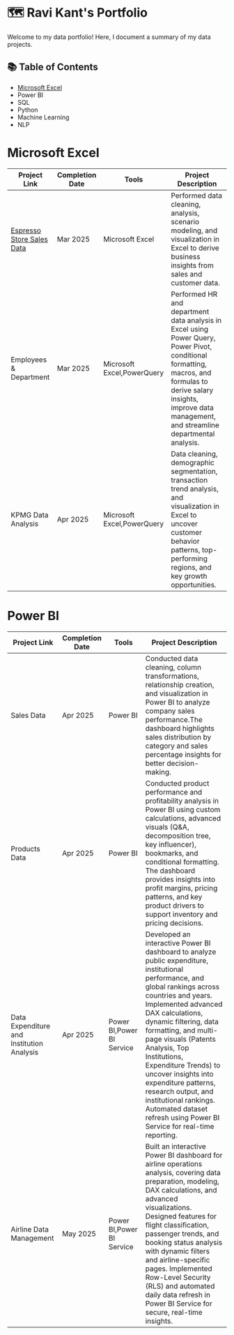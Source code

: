# 🗺️ Ravi Kant's Portfolio
Welcome to my data portfolio! Here, I document a summary of my data projects.
## 📚 Table of Contents
* [Microsoft Excel](https://github.com/imrravi#microsoft-excel)
* Power BI
* SQL
* Python
* Machine Learning
* NLP
# Microsoft Excel
|Project Link|Completion Date|Tools|Project Description|
|------------|---------------|-----|-------------------|
|[Espresso Store Sales Data](https://github.com/imrravi/Microsoft-Excel/tree/main/1.Espresso%20Store%20Sales%20Data)|Mar 2025|Microsoft Excel|Performed data cleaning, analysis, scenario modeling, and visualization in Excel to derive business insights from sales and customer data.|
|Employees & Department|Mar 2025|Microsoft Excel,PowerQuery|Performed HR and department data analysis in Excel using Power Query, Power Pivot, conditional formatting, macros, and formulas to derive salary insights, improve data management, and streamline departmental analysis.|
|KPMG Data Analysis|Apr 2025|Microsoft Excel,PowerQuery|Data cleaning, demographic segmentation, transaction trend analysis, and visualization in Excel to uncover customer behavior patterns, top-performing regions, and key growth opportunities.|
# Power BI
|Project Link|Completion Date|Tools|Project Description|
|------------|---------------|-----|-------------------|
|Sales Data|Apr 2025|Power BI|Conducted data cleaning, column transformations, relationship creation, and visualization in Power BI to analyze company sales performance.The dashboard highlights sales distribution by category and sales percentage insights for better decision-making.|
|Products Data|Apr 2025|Power BI|Conducted product performance and profitability analysis in Power BI using custom calculations, advanced visuals (Q&A, decomposition tree, key influencer), bookmarks, and conditional formatting. The dashboard provides insights into profit margins, pricing patterns, and key product drivers to support inventory and pricing decisions.|
|Data Expenditure and Institution Analysis|Apr 2025|Power BI,Power BI Service|Developed an interactive Power BI dashboard to analyze public expenditure, institutional performance, and global rankings across countries and years. Implemented advanced DAX calculations, dynamic filtering, data formatting, and multi-page visuals (Patents Analysis, Top Institutions, Expenditure Trends) to uncover insights into expenditure patterns, research output, and institutional rankings. Automated dataset refresh using Power BI Service for real-time reporting.|
|Airline Data Management|May 2025|Power BI,Power BI Service|Built an interactive Power BI dashboard for airline operations analysis, covering data preparation, modeling, DAX calculations, and advanced visualizations. Designed features for flight classification, passenger trends, and booking status analysis with dynamic filters and airline-specific pages. Implemented Row-Level Security (RLS) and automated daily data refresh in Power BI Service for secure, real-time insights.|
